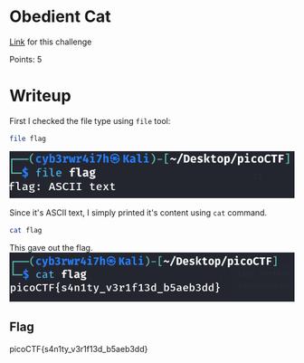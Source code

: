 # Obedient Cat
[Link](https://play.picoctf.org/practice/challenge/147?category=5&page=1) for this challenge

Points: 5

# Writeup
First I checked the file type using `file` tool:
```bash
file flag
```
![Obedient_cat1.png](Images/Obedient_cat1.png)

Since it's ASCII text, I simply printed it's content using `cat` command.
```bash
cat flag
```
This gave out the flag.
![Obedient_cat2.png](Images/Obedient_cat2.png)

## Flag
picoCTF{s4n1ty_v3r1f13d_b5aeb3dd}
